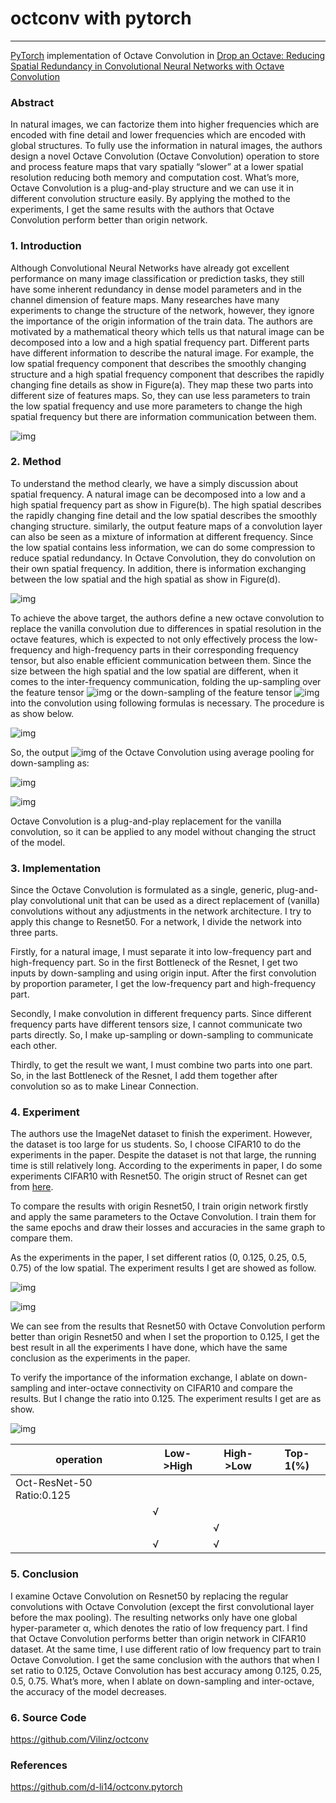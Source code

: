 # octconv with pytorch

------

[PyTorch](https://github.com/d-li14/octconv.pytorch/blob/master/pytorch.org) implementation of Octave Convolution in [Drop an Octave: Reducing Spatial Redundancy in Convolutional Neural Networks with Octave Convolution](https://arxiv.org/abs/1904.05049)



### Abstract

In natural images, we can factorize them into higher frequencies which are encoded with fine detail and lower frequencies which are encoded with global structures. To fully use the information in natural images, the authors design a novel Octave Convolution (Octave Convolution) operation to store and process feature maps that vary spatially “slower” at a lower spatial resolution reducing both memory and computation cost. What’s more, Octave Convolution is a plug-and-play structure and we can use it in different convolution structure easily. By applying the mothed to the experiments, I get the same results with the authors that Octave Convolution perform better than origin network. 

 

### **1.** **Introduction**

Although Convolutional Neural Networks have already got excellent performance on many image classification or prediction tasks, they still have some inherent redundancy in dense model parameters and in the channel dimension of feature maps. Many researches have many experiments to change the structure of the network, however, they ignore the importance of the origin information of the train data. The authors are motivated by a mathematical theory which tells us that natural image can be decomposed into a low and a high spatial frequency part. Different parts have different information to describe the natural image. For example, the low spatial frequency component that describes the smoothly changing structure and a high spatial frequency component that describes the rapidly changing fine details as show in Figure(a). They map these two parts into different size of features maps. So, they can use less parameters to train the low spatial frequency and use more parameters to change the high spatial frequency but there are information communication between them.

![img](file:///C:/temp/msohtmlclip1/01/clip_image003.jpg)

### **2.** **Method**

To understand the method clearly, we have a simply discussion about spatial frequency. A natural image can be decomposed into a low and a high spatial frequency part as show in Figure(b). The high spatial describes the rapidly changing fine detail and the low spatial describes the smoothly changing structure. similarly, the output feature maps of a convolution layer can also be seen as a mixture of information at different frequency. Since the low spatial contains less information, we can do some compression to reduce spatial redundancy. In Octave Convolution, they do convolution on their own spatial frequency. In addition, there is information exchanging between the low spatial and the high spatial as show in Figure(d).

![img](file:///C:/temp/msohtmlclip1/01/clip_image005.jpg)

To achieve the above target, the authors define a new octave convolution to replace the vanilla convolution due to differences in spatial resolution in the octave features, which is expected to not only effectively process the low-frequency and high-frequency parts in their corresponding frequency tensor, but also enable efficient communication between them. Since the size between the high spatial and the low spatial are different, when it comes to the inter-frequency communication, folding the up-sampling over the feature tensor ![img](file:///C:/temp/msohtmlclip1/01/clip_image007.png) or the down-sampling of the feature tensor ![img](file:///C:/temp/msohtmlclip1/01/clip_image009.png) into the convolution using following formulas is necessary. The procedure is as show below.

![img](file:///C:/temp/msohtmlclip1/01/clip_image011.jpg)

So, the output ![img](file:///C:/temp/msohtmlclip1/01/clip_image013.png) of the Octave Convolution using average pooling for down-sampling as:

![img](file:///C:/temp/msohtmlclip1/01/clip_image015.png)

![img](file:///C:/temp/msohtmlclip1/01/clip_image017.png)

Octave Convolution is a plug-and-play replacement for the vanilla convolution, so it can be applied to any model without changing the struct of the model.

 

### **3.** **Implementation**

Since the Octave Convolution is formulated as a single, generic, plug-and-play convolutional unit that can be used as a direct replacement of (vanilla) convolutions without any adjustments in the network architecture. I try to apply this change to Resnet50. For a network, I divide the network into three parts. 

Firstly, for a natural image, I must separate it into low-frequency part and high-frequency part. So in the first Bottleneck of the Resnet, I get two inputs by down-sampling and using origin input. After the first convolution by proportion parameter, I get the low-frequency part and high-frequency part.

Secondly, I make convolution in different frequency parts. Since different frequency parts have different tensors size, I cannot communicate two parts directly. So, I make up-sampling or down-sampling to communicate each other.

Thirdly, to get the result we want, I must combine two parts into one part. So, in the last Bottleneck of the Resnet, I add them together after convolution so as to make Linear Connection.

 

### **4.** **Experiment**

The authors use the ImageNet dataset to finish the experiment. However, the dataset is too large for us students. So, I choose CIFAR10 to do the experiments in the paper. Despite the dataset is not that large, the running time is still relatively long. According to the experiments in paper, I do some experiments CIFAR10 with Resnet50. The origin struct of Resnet can get from [here](https://github.com/pytorch/vision/blob/master/torchvision/models/resnet.py). 

To compare the results with origin Resnet50, I train origin network firstly and apply the same parameters to the Octave Convolution. I train them for the same epochs and draw their losses and accuracies in the same graph to compare them.

As the experiments in the paper, I set different ratios (0, 0.125, 0.25, 0.5, 0.75) of the low spatial. The experiment results I get are showed as follow. 

![img](file:///C:/temp/msohtmlclip1/01/clip_image019.jpg)

![img](file:///C:/temp/msohtmlclip1/01/clip_image021.jpg)

We can see from the results that Resnet50 with Octave Convolution perform better than origin Resnet50 and when I set the proportion to 0.125, I get the best result in all the experiments I have done, which have the same conclusion as the experiments in the paper.

To verify the importance of the information exchange, I ablate on down-sampling and inter-octave connectivity on CIFAR10 and compare the results. But I change the ratio into 0.125. The experiment results I get are as show.

![img](file:///C:/temp/msohtmlclip1/01/clip_image023.jpg)

 

| operation                   | Low->High | High->Low | Top-1(%) |
| --------------------------- | --------- | --------- | -------- |
| Oct-ResNet-50   Ratio:0.125 |           |           |          |
|                             | √         |           |          |
|                             |           | √         |          |
|                             | √         | √         |          |

 

### **5.** **Conclusion**

I examine Octave Convolution on Resnet50 by replacing the regular convolutions with Octave Convolution (except the first convolutional layer before the max pooling). The resulting networks only have one global hyper-parameter α, which denotes the ratio of low frequency part. I find that Octave Convolution performs better than origin network in CIFAR10 dataset. At the same time, I use different ratio of low frequency part to train Octave Convolution. I get the same conclusion with the authors that when I set ratio to 0.125, Octave Convolution has best accuracy among 0.125, 0.25, 0.5, 0.75. What’s more, when I ablate on down-sampling and inter-octave, the accuracy of the model decreases.

 

### **6.** **Source Code**

<https://github.com/Vilinz/octconv>

 

 

### References

<https://github.com/d-li14/octconv.pytorch>
